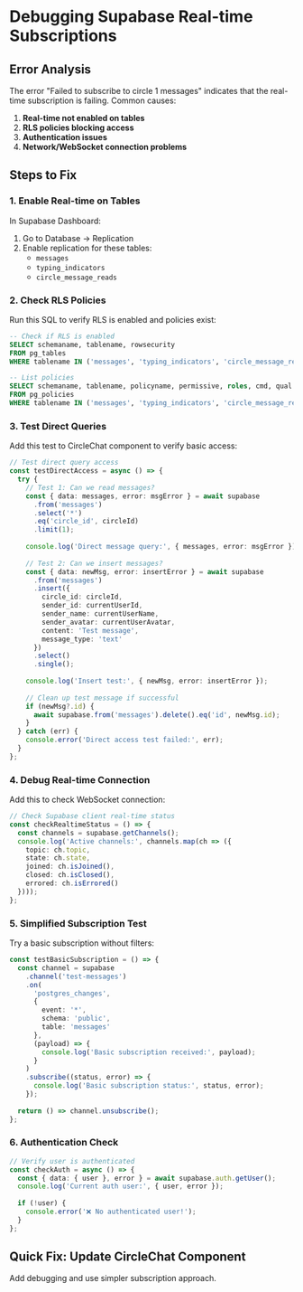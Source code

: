 # Debugging Supabase Real-time Subscriptions

## Error Analysis

The error "Failed to subscribe to circle 1 messages" indicates that the real-time subscription is failing. Common causes:

1. **Real-time not enabled on tables**
2. **RLS policies blocking access**
3. **Authentication issues**
4. **Network/WebSocket connection problems**

## Steps to Fix

### 1. Enable Real-time on Tables

In Supabase Dashboard:
1. Go to Database → Replication
2. Enable replication for these tables:
   - `messages`
   - `typing_indicators`
   - `circle_message_reads`

### 2. Check RLS Policies

Run this SQL to verify RLS is enabled and policies exist:

```sql
-- Check if RLS is enabled
SELECT schemaname, tablename, rowsecurity 
FROM pg_tables 
WHERE tablename IN ('messages', 'typing_indicators', 'circle_message_reads');

-- List policies
SELECT schemaname, tablename, policyname, permissive, roles, cmd, qual 
FROM pg_policies 
WHERE tablename IN ('messages', 'typing_indicators', 'circle_message_reads');
```

### 3. Test Direct Queries

Add this test to CircleChat component to verify basic access:

```typescript
// Test direct query access
const testDirectAccess = async () => {
  try {
    // Test 1: Can we read messages?
    const { data: messages, error: msgError } = await supabase
      .from('messages')
      .select('*')
      .eq('circle_id', circleId)
      .limit(1);
    
    console.log('Direct message query:', { messages, error: msgError });
    
    // Test 2: Can we insert messages?
    const { data: newMsg, error: insertError } = await supabase
      .from('messages')
      .insert({
        circle_id: circleId,
        sender_id: currentUserId,
        sender_name: currentUserName,
        sender_avatar: currentUserAvatar,
        content: 'Test message',
        message_type: 'text'
      })
      .select()
      .single();
    
    console.log('Insert test:', { newMsg, error: insertError });
    
    // Clean up test message if successful
    if (newMsg?.id) {
      await supabase.from('messages').delete().eq('id', newMsg.id);
    }
  } catch (err) {
    console.error('Direct access test failed:', err);
  }
};
```

### 4. Debug Real-time Connection

Add this to check WebSocket connection:

```typescript
// Check Supabase client real-time status
const checkRealtimeStatus = () => {
  const channels = supabase.getChannels();
  console.log('Active channels:', channels.map(ch => ({
    topic: ch.topic,
    state: ch.state,
    joined: ch.isJoined(),
    closed: ch.isClosed(),
    errored: ch.isErrored()
  })));
};
```

### 5. Simplified Subscription Test

Try a basic subscription without filters:

```typescript
const testBasicSubscription = () => {
  const channel = supabase
    .channel('test-messages')
    .on(
      'postgres_changes',
      {
        event: '*',
        schema: 'public',
        table: 'messages'
      },
      (payload) => {
        console.log('Basic subscription received:', payload);
      }
    )
    .subscribe((status, error) => {
      console.log('Basic subscription status:', status, error);
    });
  
  return () => channel.unsubscribe();
};
```

### 6. Authentication Check

```typescript
// Verify user is authenticated
const checkAuth = async () => {
  const { data: { user }, error } = await supabase.auth.getUser();
  console.log('Current auth user:', { user, error });
  
  if (!user) {
    console.error('❌ No authenticated user!');
  }
};
```

## Quick Fix: Update CircleChat Component

Add debugging and use simpler subscription approach.
